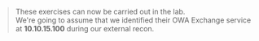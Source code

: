 >These exercises can now be carried out in the lab.  
We're going to assume that we identified their OWA Exchange service at **10.10.15.100** during our external recon.